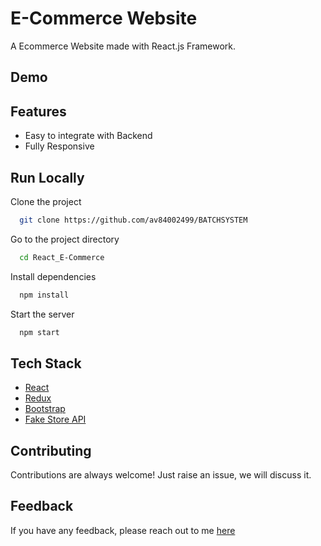 # E-Commerce Website

A Ecommerce Website made with React.js Framework.


## Demo


## Features

- Easy to integrate with Backend
- Fully Responsive

## Run Locally

Clone the project

```bash
  git clone https://github.com/av84002499/BATCHSYSTEM
```

Go to the project directory

```bash
  cd React_E-Commerce
```

Install dependencies

```bash
  npm install
```

Start the server

```bash
  npm start
```



## Tech Stack

* [React](https://reactjs.org/)
* [Redux](https://redux.js.org/)
* [Bootstrap](https://getbootstrap.com/)
* [Fake Store API](https://fakestoreapi.com/)

## Contributing

Contributions are always welcome!
Just raise an issue, we will discuss it.


## Feedback

If you have any feedback, please reach out to me [here](https://ssahibsingh.github.io/#contact)


